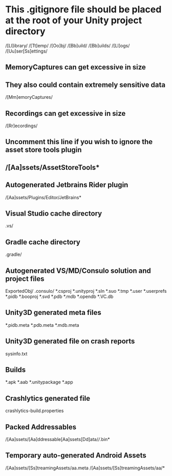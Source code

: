 # This .gitignore file should be placed at the root of your Unity project directory

/[Ll]ibrary/
/[Tt]emp/
/[Oo]bj/
/[Bb]uild/
/[Bb]uilds/
/[Ll]ogs/
/[Uu]ser[Ss]ettings/

## MemoryCaptures can get excessive in size

## They also could contain extremely sensitive data

/[Mm]emoryCaptures/

## Recordings can get excessive in size

/[Rr]ecordings/

## Uncomment this line if you wish to ignore the asset store tools plugin

## /[Aa]ssets/AssetStoreTools*

## Autogenerated Jetbrains Rider plugin

/[Aa]ssets/Plugins/Editor/JetBrains*

## Visual Studio cache directory

.vs/

## Gradle cache directory

.gradle/

## Autogenerated VS/MD/Consulo solution and project files

ExportedObj/
.consulo/
*.csproj
*.unityproj
*.sln
*.suo
*.tmp
*.user
*.userprefs
*.pidb
*.booproj
*.svd
*.pdb
*.mdb
*.opendb
*.VC.db

## Unity3D generated meta files

*.pidb.meta
*.pdb.meta
*.mdb.meta

## Unity3D generated file on crash reports

sysinfo.txt

## Builds

*.apk
*.aab
*.unitypackage
*.app

## Crashlytics generated file

crashlytics-build.properties

## Packed Addressables

/[Aa]ssets/[Aa]ddressable[Aa]ssets[Dd]ata/*/*.bin*

## Temporary auto-generated Android Assets

/[Aa]ssets/[Ss]treamingAssets/aa.meta
/[Aa]ssets/[Ss]treamingAssets/aa/*
